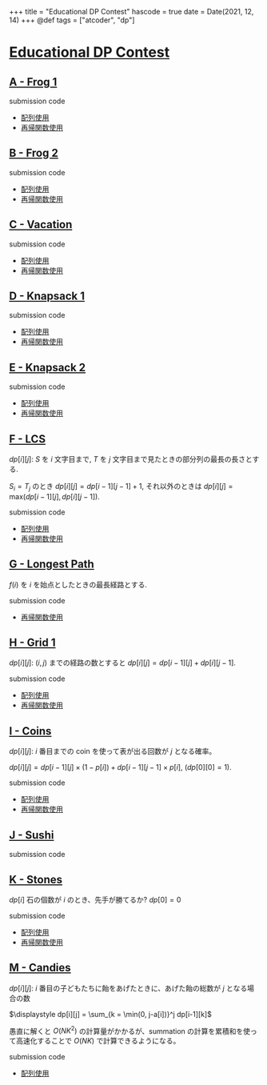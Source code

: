 +++
title = "Educational DP Contest"
hascode = true
date = Date(2021, 12, 14)
+++
@def tags = ["atcoder", "dp"]


# [Educational DP Contest](https://atcoder.jp/contests/dp)

## [A - Frog 1](https://atcoder.jp/contests/dp/tasks/dp_a)

submission code
- [配列使用](https://atcoder.jp/contests/dp/submissions/27873596)
- [再帰関数使用](https://atcoder.jp/contests/dp/submissions/27873828)

## [B - Frog 2](https://atcoder.jp/contests/dp/tasks/dp_b)

submission code
- [配列使用](https://atcoder.jp/contests/dp/submissions/27874329)
- [再帰関数使用](https://atcoder.jp/contests/dp/submissions/27874246)

## [C - Vacation](https://atcoder.jp/contests/dp/tasks/dp_c)

submission code
- [配列使用](https://atcoder.jp/contests/dp/submissions/27874764)
- [再帰関数使用](https://atcoder.jp/contests/dp/submissions/27875358)

## [D - Knapsack 1](https://atcoder.jp/contests/dp/tasks/dp_d)

submission code
- [配列使用](https://atcoder.jp/contests/dp/submissions/27875996)
- [再帰関数使用](https://atcoder.jp/contests/dp/submissions/27880623)


## [E - Knapsack 2](https://atcoder.jp/contests/dp/tasks/dp_e)

submission code
- [配列使用](https://atcoder.jp/contests/dp/submissions/27883621)
- [再帰関数使用](https://atcoder.jp/contests/dp/submissions/27884168)

## [F - LCS](https://atcoder.jp/contests/dp/tasks/dp_f)

$dp[i][j]$: $S$ を $i$ 文字目まで, $T$ を $j$ 文字目まで見たときの部分列の最長の長さとする.

$S_i = T_j$ のとき $dp[i][j] = dp[i-1][j-1] + 1$, それ以外のときは $dp[i][j] = \mathrm{max}(dp[i-1][j], dp[i][j-1])$.

submission code
- [配列使用](https://atcoder.jp/contests/dp/submissions/27911665)
- [再帰関数使用](https://atcoder.jp/contests/dp/submissions/27912036)


## [G - Longest Path](https://atcoder.jp/contests/dp/tasks/dp_g)

$f(i)$ を $i$ を始点としたときの最長経路とする.

submission code
- [再帰関数使用](https://atcoder.jp/contests/dp/submissions/27912036)

## [H - Grid 1](https://atcoder.jp/contests/dp/tasks/dp_h)

$dp[i][j]$: $(i,j)$ までの経路の数とすると $dp[i][j] = dp[i-1][j] + dp[i][j-1]$.

submission code
- [配列使用](https://atcoder.jp/contests/dp/submissions/27914012)
- [再帰関数使用](https://atcoder.jp/contests/dp/submissions/27914109)

## [I - Coins](https://atcoder.jp/contests/dp/tasks/dp_i)

$dp[i][j]$: $i$ 番目までの coin を使って表が出る回数が $j$ となる確率。

$dp[i][j] = dp[i-1][j] \times (1-p[i]) + dp[i-1][j-1] \times p[i]$, ($dp[0][0] = 1$).

submission code
- [配列使用](https://atcoder.jp/contests/dp/submissions/27962255)
- [再帰関数使用](https://atcoder.jp/contests/dp/submissions/27962271)

## [J - Sushi](https://atcoder.jp/contests/dp/tasks/dp_j)

submission code

## [K - Stones](https://atcoder.jp/contests/dp/tasks/dp_k)

$dp[i]$ 石の個数が $i$ のとき、先手が勝てるか?
$dp[0] = 0$

submission code
- [配列使用](https://atcoder.jp/contests/dp/submissions/27929636)
- [再帰関数使用](https://atcoder.jp/contests/dp/submissions/27929767)


## [M - Candies](https://atcoder.jp/contests/dp/tasks/dp_m)

$dp[i][j]$: $i$ 番目の子どもたちに飴をあげたときに、あげた飴の総数が $j$ となる場合の数

$\displaystyle dp[i][j] = \sum_{k = \min(0, j-a[i])}^j dp[i-1][k]$

愚直に解くと $O(NK^2)$ の計算量がかかるが、summation の計算を累積和を使って高速化することで $O(NK)$ で計算できるようになる。

submission code
- [配列使用](https://atcoder.jp/contests/dp/submissions/27971446)
